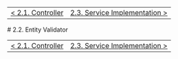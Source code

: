 <table>
  <tr>
    <td><a href="controller">&lt; 2.1. Controller</a></td>
    <td align="right"><a href="service">2.3. Service Implementation &gt;</a></td>
  </tr>
</table>
# 2.2. Entity Validator

<table>
  <tr>
    <td><a href="controller">&lt; 2.1. Controller</a></td>
    <td align="right"><a href="service">2.3. Service Implementation &gt;</a></td>
  </tr>
</table>
